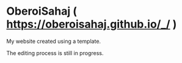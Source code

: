 # OberoiSahaj ( https://oberoisahaj.github.io/_/ )
My website created using a template.

The editing process is still in progress.
